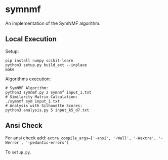# symnmf

An implementation of the SymNMF algorithm.


## Local Execution
Setup:
```shell
pip install numpy scikit-learn
python3 setup.py build_ext --inplace
make
```
Algorithms execution:
```shell
# SymNMF Algorithm:
python3 symnmf.py 2 symnmf input_1.txt
# Similarity Matrix Calculation:
./symnmf sym input_1.txt
# Analysis with Silhouette Scores:
python3 analysis.py 5 input_k5_d7.txt
```


## Ansi Check

For ansi check add:
`
    extra_compile_args=['-ansi', '-Wall', '-Wextra', '-Werror', '-pedantic-errors']
`

To `setup.py`.